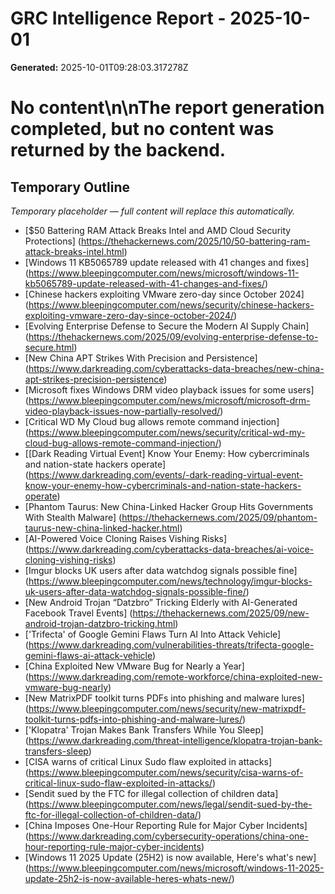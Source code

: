 # GRC Intelligence Report - 2025-10-01
**Generated:** 2025-10-01T09:28:03.317278Z
# No content\n\nThe report generation completed, but no content was returned by the backend.

## Temporary Outline
_Temporary placeholder — full content will replace this automatically._
- [$50 Battering RAM Attack Breaks Intel and AMD Cloud Security Protections] (https://thehackernews.com/2025/10/50-battering-ram-attack-breaks-intel.html)
- [Windows 11 KB5065789 update released with 41 changes and fixes] (https://www.bleepingcomputer.com/news/microsoft/windows-11-kb5065789-update-released-with-41-changes-and-fixes/)
- [Chinese hackers exploiting VMware zero-day since October 2024] (https://www.bleepingcomputer.com/news/security/chinese-hackers-exploiting-vmware-zero-day-since-october-2024/)
- [Evolving Enterprise Defense to Secure the Modern AI Supply Chain] (https://thehackernews.com/2025/09/evolving-enterprise-defense-to-secure.html)
- [New China APT Strikes With Precision and Persistence] (https://www.darkreading.com/cyberattacks-data-breaches/new-china-apt-strikes-precision-persistence)
- [Microsoft fixes Windows DRM video playback issues for some users] (https://www.bleepingcomputer.com/news/microsoft/microsoft-drm-video-playback-issues-now-partially-resolved/)
- [Critical WD My Cloud bug allows remote command injection] (https://www.bleepingcomputer.com/news/security/critical-wd-my-cloud-bug-allows-remote-command-injection/)
- [[Dark Reading Virtual Event] Know Your Enemy: How cybercriminals and nation-state hackers operate] (https://www.darkreading.com/events/-dark-reading-virtual-event-know-your-enemy-how-cybercriminals-and-nation-state-hackers-operate)
- [Phantom Taurus: New China-Linked Hacker Group Hits Governments With Stealth Malware] (https://thehackernews.com/2025/09/phantom-taurus-new-china-linked-hacker.html)
- [AI-Powered Voice Cloning Raises Vishing Risks] (https://www.darkreading.com/cyberattacks-data-breaches/ai-voice-cloning-vishing-risks)
- [Imgur blocks UK users after data watchdog signals possible fine] (https://www.bleepingcomputer.com/news/technology/imgur-blocks-uk-users-after-data-watchdog-signals-possible-fine/)
- [New Android Trojan “Datzbro” Tricking Elderly with AI-Generated Facebook Travel Events] (https://thehackernews.com/2025/09/new-android-trojan-datzbro-tricking.html)
- ['Trifecta' of Google Gemini Flaws Turn AI Into Attack Vehicle] (https://www.darkreading.com/vulnerabilities-threats/trifecta-google-gemini-flaws-ai-attack-vehicle)
- [China Exploited New VMware Bug for Nearly a Year] (https://www.darkreading.com/remote-workforce/china-exploited-new-vmware-bug-nearly)
- [New MatrixPDF toolkit turns PDFs into phishing and malware lures] (https://www.bleepingcomputer.com/news/security/new-matrixpdf-toolkit-turns-pdfs-into-phishing-and-malware-lures/)
- ['Klopatra' Trojan Makes Bank Transfers While You Sleep] (https://www.darkreading.com/threat-intelligence/klopatra-trojan-bank-transfers-sleep)
- [CISA warns of critical Linux Sudo flaw exploited in attacks] (https://www.bleepingcomputer.com/news/security/cisa-warns-of-critical-linux-sudo-flaw-exploited-in-attacks/)
- [Sendit sued by the FTC for illegal collection of children data] (https://www.bleepingcomputer.com/news/legal/sendit-sued-by-the-ftc-for-illegal-collection-of-children-data/)
- [China Imposes One-Hour Reporting Rule for Major Cyber Incidents] (https://www.darkreading.com/cybersecurity-operations/china-one-hour-reporting-rule-major-cyber-incidents)
- [Windows 11 2025 Update (25H2) is now available, Here's what's new] (https://www.bleepingcomputer.com/news/microsoft/windows-11-2025-update-25h2-is-now-available-heres-whats-new/)
